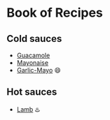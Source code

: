 # Book of Recipes

## Cold sauces
* [Guacamole](guacamole.md)
* [Mayonaise](mayo.md)
* [Garlic-Mayo](garlic-mayo.md) :smile:

## Hot sauces
* [Lamb](lamb.md) ♨️
